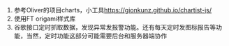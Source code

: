 1. 参考Oliver的项目charts，小工具<https://gionkunz.github.io/chartist-js/>
2. 使用FT origami样式库
3. 谷歌接口定时抓取数据，发现异常发报警功能。还有每天定时发图标报告等功能，当然，定时功能这部分可能需要后台和服务器端协作